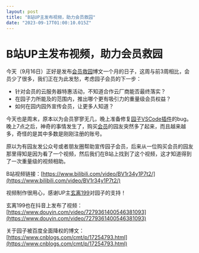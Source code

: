```yaml
---
layout: post
title: "B站UP主发布视频，助力会员救园"
date: "2023-09-17T01:00:10.015Z"
---
```

B站UP主发布视频，助力会员救园
================

今天（9月16日）正好是发布[会员救园](https://www.cnblogs.com/cmt/p/17520031.html)博文一个月的日子，这周与前3周相比，会员少了很多，我们正在为此发愁，考虑园子会员的下一步：

*   针对会员的云服务器特惠活动，不知道合作云厂商能否最终落实？
*   在园子力所能及的范围内，推出哪个更有吸引力的重量级会员权益？
*   如何在园内园外宣传会员，让更多人知道？

今天也是周末，原本以为会员寥寥无几，晚上准备修复[园子VSCode插件](https://marketplace.visualstudio.com/items?itemName=cnblogs.vscode-cnb)的bug。晚上7点之后，神奇的事情发生了，购买[会员](https://cnblogs.vip/)的园友突然多了起来，而且越来越多，奇怪的是其中多数是刚刚注册的账号。

原以为有园友发公众号或者朋友圈帮助宣传园子会员，后来从一位购买会员的园友那里得知是因为看了一个视频，然后我们在B站上找到了这个视频，这才知道得到了一次重量级的视频相助。

B站视频链接：[https://www.bilibili.com/video/BV1r34y1P7t2/](https://www.bilibili.com/video/BV1r34y1P7t2/)

视频制作很用心，感谢UP主[玄离199](https://space.bilibili.com/67079745)对园子的支持！

玄离199也在抖音上发布了视频：[https://www.douyin.com/video/7279361400546381093](https://www.douyin.com/video/7279361400546381093)

关于园子被百度全面降权的博文：[https://www.cnblogs.com/cmt/p/17254793.html](https://www.cnblogs.com/cmt/p/17254793.html)
